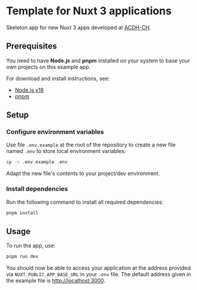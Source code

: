 # Template for Nuxt 3 applications

Skeleton app for new Nuxt 3 apps developed at [ACDH-CH](https://www.oeaw.ac.at/acdh/acdh-ch-home).

## Prerequisites

You need to have **Node.js** and **pnpm** installed on your system to base your own projects on this example app.

For download and install instructions, see:

- [Node.js v18](https://nodejs.org/en/download)
- [pnpm](https://pnpm.io/installation)


## Setup

### Configure environment variables

Use file `.env.example` at the root of the repository to create a new file named `.env` to store local environment variables:

```sh
cp -n .env.example .env
```

Adapt the new file's contents to your project/dev environment.


### Install dependencies

Run the following command to install all required dependencies:

```sh
pnpm install
```

## Usage

To run the app, use:

```sh
pnpm run dev
```

You should now be able to access your application at the address provided via `NUXT_PUBLIC_APP_BASE_URL`  in your `.env` file.  The default address given in the example file is [http://localhost:3000](http://localhost:3000).

